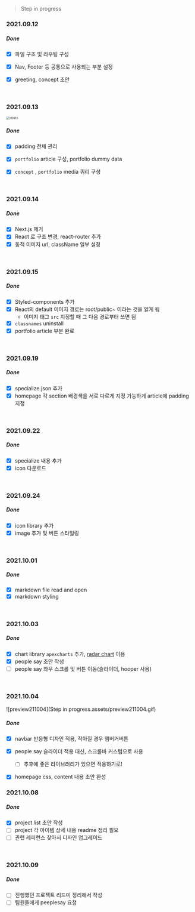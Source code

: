> Step in progress



### 2021.09.12

##### Done

- [x] 파일 구조 및 라우팅 구성
- [x] Nav, Footer 등 공통으로 사용되는 부분 설정
- [x] greeting, concept 초안



<br/>

### 2021.09.13

<img src="Step in progress.assets/210913.gif" alt="210913" style="zoom:50%;" />

##### Done

- [x] padding 전체 관리
- [x] `portfolio` article 구성, portfolio dummy data
- [x] `concept` , `portfolio` media 쿼리 구성



<br/>

### 2021.09.14

##### Done

- [x] Next.js 제거
- [x] React 로 구조 변경, react-router 추가
- [x] 동적 이미지 url, className 일부 설정

<br/>



### 2021.09.15

##### Done

- [x] Styled-components 추가
- [x] React의 default 이미지 경로는 root/public~ 이라는 것을 알게 됨
  - 이미지 태그 `src` 지정할 때 그 다음 경로부터 쓰면 됨
- [x] `classnames` uninstall
- [x] portfolio article 부분 완료

<br/>


### 2021.09.19

##### Done

- [x] specialize.json 추가
- [x] homepage 각 section 배경색을 서로 다르게 지정 가능하게 article에 padding 지정

<br/>

### 2021.09.22

##### Done

- [x] specialize 내용 추가
- [x] icon 다운로드

<br/>

### 2021.09.24

##### Done

- [x] icon library 추가
- [x] image 추가 및 버튼 스타일링

<br/>

### 2021.10.01

##### Done

- [x] markdown file read and open
- [x] markdown styling

<br/>

### 2021.10.03

##### Done

- [x] chart library `apexcharts` 추가, [radar chart](https://apexcharts.com/react-chart-demos/radar-charts/radar-with-polygon-fill/) 이용
- [x] people say 초안 작성
- [ ] people say 좌우 스크롤 및 버튼 이동(슬라이더, hooper 사용)

<br/>

### 2021.10.04

![preview211004](Step in progress.assets/preview211004.gif)

##### Done

- [x] navbar 반응형 디자인 적용, 작아질 경우 햄버거버튼
- [x] people say 슬라이더 적용 대신, 스크롤바 커스텀으로 사용
  - [ ] 추후에 좋은 라이브러리가 있으면 적용하기로!
- [x] homepage css, content 내용 초안 완성



### 2021.10.08

##### Done

- [x] project list 초안 작성
- [ ] project 각 아이템 상세 내용 readme 정리 필요
- [ ] 관련 레퍼런스 찾아서 디자인 업그레이드

<br/>



### 2021.10.09

##### Done

- [ ] 진행했던 프로젝트 리드미 정리해서 작성
- [ ] 팀원들에게 peeplesay 요청

<br/>
